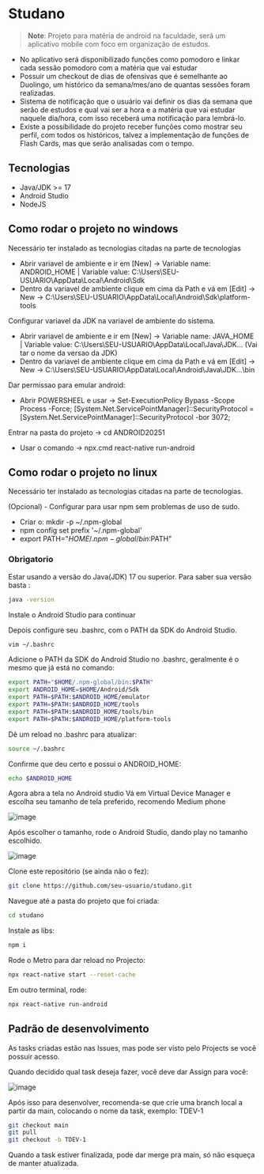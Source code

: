 # Studano

> **Note**: Projeto para matéria de android na faculdade, será um aplicativo mobile com foco em organização de estudos.

- No aplicativo será disponibilizado funções como pomodoro e linkar cada sessão pomodoro com a matéria que vai estudar
- Possuir um checkout de dias de ofensivas que é semelhante ao Duolingo, um histórico da semana/mes/ano de quantas sessões foram realizadas.
- Sistema de notificação que o usuário vai definir os dias da semana que serão de estudos e qual vai ser a hora e a matéria que vai estudar naquele dia/hora, com isso receberá uma notificação para lembrá-lo.
- Existe a possibilidade do projeto receber funções como mostrar seu perfil, com todos os históricos, talvez a implementação de funções de Flash Cards, mas que serão analisadas com o tempo.

## Tecnologias

- Java/JDK >= 17
- Android Studio
- NodeJS

## Como rodar o projeto no windows

Necessário ter instalado as tecnologias citadas na parte de tecnologias

- Abrir variavel de ambiente e ir em [New] -> Variable name: ANDROID_HOME | Variable value: C:\Users\SEU-USUARIO\AppData\Local\Android\Sdk
- Dentro da variavel de ambiente clique em cima da Path e vá em [Edit] -> New -> C:\Users\SEU-USUARIO\AppData\Local\Android\Sdk\platform-tools

Configurar variavel da JDK na variavel de ambiente do sistema.
- Abrir variavel de ambiente e ir em [New] -> Variable name: JAVA_HOME | Variable value: C:\Users\SEU-USUARIO\AppData\Local\Java\JDK... (Vai tar o nome da versao da JDK)
- Dentro da variavel de ambiente clique em cima da Path e vá em [Edit] -> New -> C:\Users\SEU-USUARIO\AppData\Local\Android\Java\JDK...\bin

Dar permissao para emular android:
- Abrir POWERSHEEL e usar -> Set-ExecutionPolicy Bypass -Scope Process -Force; [System.Net.ServicePointManager]::SecurityProtocol = [System.Net.ServicePointManager]::SecurityProtocol -bor 3072; 

Entrar na pasta do projeto -> cd ANDROID20251
- Usar o comando -> npx.cmd react-native run-android

## Como rodar o projeto no linux

Necessário ter instalado as tecnologias citadas na parte de tecnologias.

(Opcional) - Configurar para usar npm sem problemas de uso de sudo.
- Criar o: mkdir -p ~/.npm-global
- npm config set prefix '~/.npm-global'
- export PATH="$HOME/.npm-global/bin:$PATH"

### Obrigatorio

Estar usando a versão do Java(JDK) 17 ou superior.
Para saber sua versão basta :
```bash
java -version
```
Instale o Android Studio para continuar

Depois configure seu .bashrc, com o PATH da SDK do Android Studio.
```bash
vim ~/.bashrc
```
Adicione o PATH da SDK do Android Studio no .bashrc, geralmente é o mesmo que já está no comando:
```bash
export PATH="$HOME/.npm-global/bin:$PATH"
export ANDROID_HOME=$HOME/Android/Sdk
export PATH=$PATH:$ANDROID_HOME/emulator
export PATH=$PATH:$ANDROID_HOME/tools
export PATH=$PATH:$ANDROID_HOME/tools/bin
export PATH=$PATH:$ANDROID_HOME/platform-tools
```
Dê um reload no .bashrc para atualizar:
```bash
source ~/.bashrc
```

Confirme que deu certo e possui o ANDROID_HOME:
```bash
echo $ANDROID_HOME
```

Agora abra a tela no Android studio
Vá em Virtual Device Manager e escolha seu tamanho de tela preferido, recomendo Medium phone

![image](https://github.com/user-attachments/assets/7f339997-edfb-41c1-9aea-92ab7bd6f11c)

Após escolher o tamanho, rode o Android Studio, dando play no tamanho escolhido.

![image](https://github.com/user-attachments/assets/c21b3ece-f6bc-427e-a5cd-8e72d2287647)


Clone este repositório (se ainda não o fez):
```bash
git clone https://github.com/seu-usuario/studano.git
```

Navegue até a pasta do projeto que foi criada:
```bash
cd studano
```

Instale as libs:
```bash
npm i
```

Rode o Metro para dar reload no Projecto:
```bash
npx react-native start --reset-cache
```
Em outro terminal, rode:
```bash
npx react-native run-android 
```


## Padrão de desenvolvimento

As tasks criadas estão nas Issues, mas pode ser visto pelo Projects se você possuir acesso.

Quando decidido qual task deseja fazer, você deve dar Assign para você:

![image](https://github.com/user-attachments/assets/d3b066b0-01ee-41f5-8b6a-0e7c0a783154)

Após isso para desenvolver, recomenda-se que crie uma branch local a partir da main, colocando o nome da task, exemplo: TDEV-1
```bash
git checkout main
git pull
git checkout -b TDEV-1
```

Quando a task estiver finalizada, pode dar merge pra main, só não esqueça de manter atualizada.
